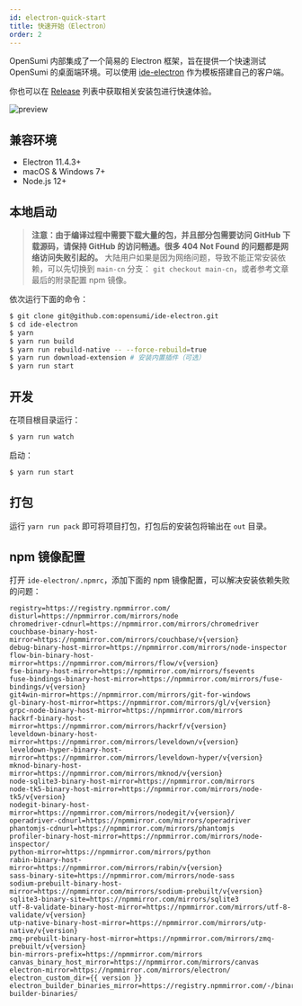```yaml
---
id: electron-quick-start
title: 快速开始（Electron）
order: 2
---
```


OpenSumi 内部集成了一个简易的 Electron 框架，旨在提供一个快速测试 OpenSumi 的桌面端环境。可以使用 [ide-electron](https://github.com/opensumi/ide-electron) 作为模板搭建自己的客户端。

你也可以在 [Release](https://github.com/opensumi/ide-electron/releases) 列表中获取相关安装包进行快速体验。

![preview](https://img.alicdn.com/imgextra/i4/O1CN013APO901bevPEe8Ydx_!!6000000003491-2-tps-2478-1624.png)

## 兼容环境

- Electron 11.4.3+
- macOS & Windows 7+
- Node.js 12+

## 本地启动

> **注意：由于编译过程中需要下载大量的包，并且部分包需要访问 GitHub 下载源码，请保持 GitHub 的访问畅通。很多 404 Not Found 的问题都是网络访问失败引起的。**
> 大陆用户如果是因为网络问题，导致不能正常安装依赖，可以先切换到 `main-cn` 分支： `git checkout main-cn`，或者参考文章最后的附录配置 npm 镜像。

依次运行下面的命令：

```bash
$ git clone git@github.com:opensumi/ide-electron.git
$ cd ide-electron
$ yarn
$ yarn run build
$ yarn run rebuild-native -- --force-rebuild=true
$ yarn run download-extension # 安装内置插件（可选）
$ yarn run start
```

## 开发

在项目根目录运行：

```bash
$ yarn run watch
```

启动：

```bash
$ yarn run start
```

## 打包

运行 `yarn run pack` 即可将项目打包，打包后的安装包将输出在 `out` 目录。

## npm 镜像配置

打开 `ide-electron/.npmrc`，添加下面的 npm 镜像配置，可以解决安装依赖失败的问题：

```config
registry=https://registry.npmmirror.com/
disturl=https://npmmirror.com/mirrors/node
chromedriver-cdnurl=https://npmmirror.com/mirrors/chromedriver
couchbase-binary-host-mirror=https://npmmirror.com/mirrors/couchbase/v{version}
debug-binary-host-mirror=https://npmmirror.com/mirrors/node-inspector
flow-bin-binary-host-mirror=https://npmmirror.com/mirrors/flow/v{version}
fse-binary-host-mirror=https://npmmirror.com/mirrors/fsevents
fuse-bindings-binary-host-mirror=https://npmmirror.com/mirrors/fuse-bindings/v{version}
git4win-mirror=https://npmmirror.com/mirrors/git-for-windows
gl-binary-host-mirror=https://npmmirror.com/mirrors/gl/v{version}
grpc-node-binary-host-mirror=https://npmmirror.com/mirrors
hackrf-binary-host-mirror=https://npmmirror.com/mirrors/hackrf/v{version}
leveldown-binary-host-mirror=https://npmmirror.com/mirrors/leveldown/v{version}
leveldown-hyper-binary-host-mirror=https://npmmirror.com/mirrors/leveldown-hyper/v{version}
mknod-binary-host-mirror=https://npmmirror.com/mirrors/mknod/v{version}
node-sqlite3-binary-host-mirror=https://npmmirror.com/mirrors
node-tk5-binary-host-mirror=https://npmmirror.com/mirrors/node-tk5/v{version}
nodegit-binary-host-mirror=https://npmmirror.com/mirrors/nodegit/v{version}/
operadriver-cdnurl=https://npmmirror.com/mirrors/operadriver
phantomjs-cdnurl=https://npmmirror.com/mirrors/phantomjs
profiler-binary-host-mirror=https://npmmirror.com/mirrors/node-inspector/
python-mirror=https://npmmirror.com/mirrors/python
rabin-binary-host-mirror=https://npmmirror.com/mirrors/rabin/v{version}
sass-binary-site=https://npmmirror.com/mirrors/node-sass
sodium-prebuilt-binary-host-mirror=https://npmmirror.com/mirrors/sodium-prebuilt/v{version}
sqlite3-binary-site=https://npmmirror.com/mirrors/sqlite3
utf-8-validate-binary-host-mirror=https://npmmirror.com/mirrors/utf-8-validate/v{version}
utp-native-binary-host-mirror=https://npmmirror.com/mirrors/utp-native/v{version}
zmq-prebuilt-binary-host-mirror=https://npmmirror.com/mirrors/zmq-prebuilt/v{version}
bin-mirrors-prefix=https://npmmirror.com/mirrors
canvas_binary_host_mirror=https://npmmirror.com/mirrors/canvas
electron-mirror=https://npmmirror.com/mirrors/electron/
electron_custom_dir={{ version }}
electron_builder_binaries_mirror=https://registry.npmmirror.com/-/binary/electron-builder-binaries/
```
